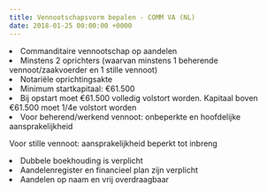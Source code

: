 ```yaml
---
title: Vennootschapsvorm bepalen - COMM VA (NL)
date: 2018-01-25 00:00:00 +0000
---
```

<li>Commanditaire vennootschap op aandelen</li>

<li>Minstens 2 oprichters (waarvan minstens 1 beherende vennoot/zaakvoerder en 1 stille vennoot)</li>

<li>Notariële oprichtingsakte</li>

<li>Minimum startkapitaal: €61.500</li>

<li>Bij opstart moet €61.500 volledig volstort worden. Kapitaal boven €61.500 moet 1/4e volstort worden</li>

<li>Voor beherend/werkend vennoot: onbeperkte en hoofdelijke aansprakelijkheid

Voor stille vennoot: aansprakelijkheid beperkt tot inbreng</li>

<li>Dubbele boekhouding is verplicht</li>

<li> Aandelenregister en financieel plan zijn verplicht</li>

<li>Aandelen op naam en vrij overdraagbaar</li>